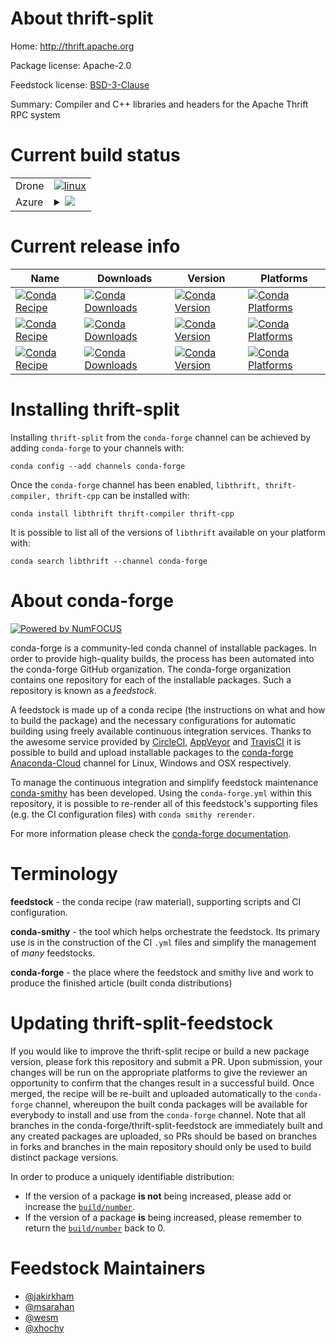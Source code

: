 About thrift-split
==================

Home: http://thrift.apache.org

Package license: Apache-2.0

Feedstock license: [BSD-3-Clause](https://github.com/conda-forge/thrift-cpp-feedstock/blob/master/LICENSE.txt)

Summary: Compiler and C++ libraries and headers for the Apache Thrift RPC system

Current build status
====================


<table><tr>
    <td>Drone</td>
    <td>
      <a href="https://cloud.drone.io/conda-forge/thrift-cpp-feedstock">
        <img alt="linux" src="https://img.shields.io/drone/build/conda-forge/thrift-cpp-feedstock/master.svg?label=Linux">
      </a>
    </td>
  </tr>
    
  <tr>
    <td>Azure</td>
    <td>
      <details>
        <summary>
          <a href="https://dev.azure.com/conda-forge/feedstock-builds/_build/latest?definitionId=2071&branchName=master">
            <img src="https://dev.azure.com/conda-forge/feedstock-builds/_apis/build/status/thrift-cpp-feedstock?branchName=master">
          </a>
        </summary>
        <table>
          <thead><tr><th>Variant</th><th>Status</th></tr></thead>
          <tbody><tr>
              <td>linux_64</td>
              <td>
                <a href="https://dev.azure.com/conda-forge/feedstock-builds/_build/latest?definitionId=2071&branchName=master">
                  <img src="https://dev.azure.com/conda-forge/feedstock-builds/_apis/build/status/thrift-cpp-feedstock?branchName=master&jobName=linux&configuration=linux_64_" alt="variant">
                </a>
              </td>
            </tr><tr>
              <td>linux_aarch64</td>
              <td>
                <a href="https://dev.azure.com/conda-forge/feedstock-builds/_build/latest?definitionId=2071&branchName=master">
                  <img src="https://dev.azure.com/conda-forge/feedstock-builds/_apis/build/status/thrift-cpp-feedstock?branchName=master&jobName=linux&configuration=linux_aarch64_" alt="variant">
                </a>
              </td>
            </tr><tr>
              <td>linux_ppc64le</td>
              <td>
                <a href="https://dev.azure.com/conda-forge/feedstock-builds/_build/latest?definitionId=2071&branchName=master">
                  <img src="https://dev.azure.com/conda-forge/feedstock-builds/_apis/build/status/thrift-cpp-feedstock?branchName=master&jobName=linux&configuration=linux_ppc64le_" alt="variant">
                </a>
              </td>
            </tr><tr>
              <td>osx_64</td>
              <td>
                <a href="https://dev.azure.com/conda-forge/feedstock-builds/_build/latest?definitionId=2071&branchName=master">
                  <img src="https://dev.azure.com/conda-forge/feedstock-builds/_apis/build/status/thrift-cpp-feedstock?branchName=master&jobName=osx&configuration=osx_64_" alt="variant">
                </a>
              </td>
            </tr><tr>
              <td>osx_arm64</td>
              <td>
                <a href="https://dev.azure.com/conda-forge/feedstock-builds/_build/latest?definitionId=2071&branchName=master">
                  <img src="https://dev.azure.com/conda-forge/feedstock-builds/_apis/build/status/thrift-cpp-feedstock?branchName=master&jobName=osx&configuration=osx_arm64_" alt="variant">
                </a>
              </td>
            </tr><tr>
              <td>win_64</td>
              <td>
                <a href="https://dev.azure.com/conda-forge/feedstock-builds/_build/latest?definitionId=2071&branchName=master">
                  <img src="https://dev.azure.com/conda-forge/feedstock-builds/_apis/build/status/thrift-cpp-feedstock?branchName=master&jobName=win&configuration=win_64_" alt="variant">
                </a>
              </td>
            </tr>
          </tbody>
        </table>
      </details>
    </td>
  </tr>
</table>

Current release info
====================

| Name | Downloads | Version | Platforms |
| --- | --- | --- | --- |
| [![Conda Recipe](https://img.shields.io/badge/recipe-libthrift-green.svg)](https://anaconda.org/conda-forge/libthrift) | [![Conda Downloads](https://img.shields.io/conda/dn/conda-forge/libthrift.svg)](https://anaconda.org/conda-forge/libthrift) | [![Conda Version](https://img.shields.io/conda/vn/conda-forge/libthrift.svg)](https://anaconda.org/conda-forge/libthrift) | [![Conda Platforms](https://img.shields.io/conda/pn/conda-forge/libthrift.svg)](https://anaconda.org/conda-forge/libthrift) |
| [![Conda Recipe](https://img.shields.io/badge/recipe-thrift--compiler-green.svg)](https://anaconda.org/conda-forge/thrift-compiler) | [![Conda Downloads](https://img.shields.io/conda/dn/conda-forge/thrift-compiler.svg)](https://anaconda.org/conda-forge/thrift-compiler) | [![Conda Version](https://img.shields.io/conda/vn/conda-forge/thrift-compiler.svg)](https://anaconda.org/conda-forge/thrift-compiler) | [![Conda Platforms](https://img.shields.io/conda/pn/conda-forge/thrift-compiler.svg)](https://anaconda.org/conda-forge/thrift-compiler) |
| [![Conda Recipe](https://img.shields.io/badge/recipe-thrift--cpp-green.svg)](https://anaconda.org/conda-forge/thrift-cpp) | [![Conda Downloads](https://img.shields.io/conda/dn/conda-forge/thrift-cpp.svg)](https://anaconda.org/conda-forge/thrift-cpp) | [![Conda Version](https://img.shields.io/conda/vn/conda-forge/thrift-cpp.svg)](https://anaconda.org/conda-forge/thrift-cpp) | [![Conda Platforms](https://img.shields.io/conda/pn/conda-forge/thrift-cpp.svg)](https://anaconda.org/conda-forge/thrift-cpp) |

Installing thrift-split
=======================

Installing `thrift-split` from the `conda-forge` channel can be achieved by adding `conda-forge` to your channels with:

```
conda config --add channels conda-forge
```

Once the `conda-forge` channel has been enabled, `libthrift, thrift-compiler, thrift-cpp` can be installed with:

```
conda install libthrift thrift-compiler thrift-cpp
```

It is possible to list all of the versions of `libthrift` available on your platform with:

```
conda search libthrift --channel conda-forge
```


About conda-forge
=================

[![Powered by NumFOCUS](https://img.shields.io/badge/powered%20by-NumFOCUS-orange.svg?style=flat&colorA=E1523D&colorB=007D8A)](http://numfocus.org)

conda-forge is a community-led conda channel of installable packages.
In order to provide high-quality builds, the process has been automated into the
conda-forge GitHub organization. The conda-forge organization contains one repository
for each of the installable packages. Such a repository is known as a *feedstock*.

A feedstock is made up of a conda recipe (the instructions on what and how to build
the package) and the necessary configurations for automatic building using freely
available continuous integration services. Thanks to the awesome service provided by
[CircleCI](https://circleci.com/), [AppVeyor](https://www.appveyor.com/)
and [TravisCI](https://travis-ci.com/) it is possible to build and upload installable
packages to the [conda-forge](https://anaconda.org/conda-forge)
[Anaconda-Cloud](https://anaconda.org/) channel for Linux, Windows and OSX respectively.

To manage the continuous integration and simplify feedstock maintenance
[conda-smithy](https://github.com/conda-forge/conda-smithy) has been developed.
Using the ``conda-forge.yml`` within this repository, it is possible to re-render all of
this feedstock's supporting files (e.g. the CI configuration files) with ``conda smithy rerender``.

For more information please check the [conda-forge documentation](https://conda-forge.org/docs/).

Terminology
===========

**feedstock** - the conda recipe (raw material), supporting scripts and CI configuration.

**conda-smithy** - the tool which helps orchestrate the feedstock.
                   Its primary use is in the construction of the CI ``.yml`` files
                   and simplify the management of *many* feedstocks.

**conda-forge** - the place where the feedstock and smithy live and work to
                  produce the finished article (built conda distributions)


Updating thrift-split-feedstock
===============================

If you would like to improve the thrift-split recipe or build a new
package version, please fork this repository and submit a PR. Upon submission,
your changes will be run on the appropriate platforms to give the reviewer an
opportunity to confirm that the changes result in a successful build. Once
merged, the recipe will be re-built and uploaded automatically to the
`conda-forge` channel, whereupon the built conda packages will be available for
everybody to install and use from the `conda-forge` channel.
Note that all branches in the conda-forge/thrift-split-feedstock are
immediately built and any created packages are uploaded, so PRs should be based
on branches in forks and branches in the main repository should only be used to
build distinct package versions.

In order to produce a uniquely identifiable distribution:
 * If the version of a package **is not** being increased, please add or increase
   the [``build/number``](https://docs.conda.io/projects/conda-build/en/latest/resources/define-metadata.html#build-number-and-string).
 * If the version of a package **is** being increased, please remember to return
   the [``build/number``](https://docs.conda.io/projects/conda-build/en/latest/resources/define-metadata.html#build-number-and-string)
   back to 0.

Feedstock Maintainers
=====================

* [@jakirkham](https://github.com/jakirkham/)
* [@msarahan](https://github.com/msarahan/)
* [@wesm](https://github.com/wesm/)
* [@xhochy](https://github.com/xhochy/)

